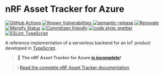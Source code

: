# nRF Asset Tracker for Azure

[![GitHub Actions](https://github.com/NordicSemiconductor/asset-tracker-cloud-azure-js/workflows/Test%20and%20Release/badge.svg)](https://github.com/NordicSemiconductor/asset-tracker-cloud-azure-js/actions)
[![Known Vulnerabilities](https://snyk.io/test/github/NordicSemiconductor/asset-tracker-cloud-azure-js/badge.svg?targetFile=package.json)](https://snyk.io/test/github/NordicSemiconductor/asset-tracker-cloud-azure-js?targetFile=package.json)
[![semantic-release](https://img.shields.io/badge/%20%20%F0%9F%93%A6%F0%9F%9A%80-semantic--release-e10079.svg)](https://github.com/semantic-release/semantic-release)
[![Renovate](https://img.shields.io/badge/renovate-enabled-brightgreen.svg)](https://renovatebot.com)
[![Mergify Status](https://img.shields.io/endpoint.svg?url=https://gh.mergify.io/badges/NordicSemiconductor/asset-tracker-cloud-azure-js)](https://mergify.io)
[![Commitizen friendly](https://img.shields.io/badge/commitizen-friendly-brightgreen.svg)](http://commitizen.github.io/cz-cli/)
[![code style: prettier](https://img.shields.io/badge/code_style-prettier-ff69b4.svg)](https://github.com/prettier/prettier/)
[![ESLint: TypeScript](https://img.shields.io/badge/ESLint-TypeScript-blue.svg)](https://github.com/typescript-eslint/typescript-eslint)

A reference implementation of a serverless backend for an IoT product developed
in [TypeScript](https://www.typescriptlang.org/).

> :construction: **The nRF Asset Tracker for Azure
> [is incomplete](https://github.com/NordicSemiconductor/asset-tracker-cloud-docs/discussions/12)!**

> :information_source:
> [Read the complete nRF Asset Tracker documentation](https://nordicsemiconductor.github.io/asset-tracker-cloud-docs/).
